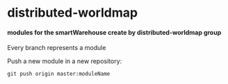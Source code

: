 # distributed-worldmap

#### modules for the smartWarehouse create by distributed-worldmap group

Every branch represents a module

Push a new module in a new repository:

    git push origin master:moduleName
